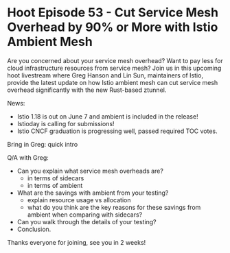 # Hoot Episode 53 - Cut Service Mesh Overhead by 90% or More with Istio Ambient Mesh

Are you concerned about your service mesh overhead? Want to pay less for cloud infrastructure resources from service mesh? Join us in this upcoming hoot livestream where Greg Hanson and Lin Sun, maintainers of Istio, provide the latest update on how Istio ambient mesh can cut service mesh overhead significantly with the new Rust-based ztunnel.

News:

- Istio 1.18 is out on June 7 and ambient is included in the release!
- Istioday is calling for submissions!
- Istio CNCF graduation is progressing well, passed required TOC votes.

Bring in Greg: quick intro

Q/A with Greg:
- Can you explain what service mesh overheads are?
    - in terms of sidecars
    - in terms of ambient
- What are the savings with ambient from your testing?
    - explain resource usage vs allocation
    - what do you think are the key reasons for these savings from ambient when comparing with sidecars?
- Can you walk through the details of your testing?
- Conclusion.

Thanks everyone for joining, see you in 2 weeks!






